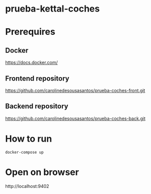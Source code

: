 # prueba-kettal-coches

# Prerequires

## Docker 
https://docs.docker.com/

## Frontend repository

https://github.com/carolinedesousasantos/prueba-coches-front.git



## Backend repository

https://github.com/carolinedesousasantos/prueba-coches-back.git



# How to run
```
docker-compose up
```


# Open on browser

http://localhost:9402